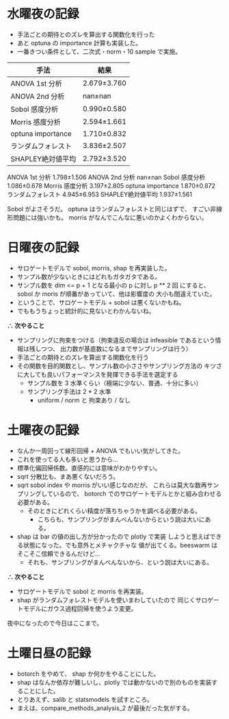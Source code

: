 # 水曜夜の記録
- 手法ごとの期待とのズレを算出する関数化を行った
- あと optuna の importance 計算も実装した。
- 一番きつい条件として、二次式・norm・10 sample で実施。

| 手法           | 結果          |
|--------------|-------------|
|ANOVA 1st 分析| 2.679±3.760|
|ANOVA 2nd 分析| nan±nan|
|Sobol 感度分析| 0.990±0.580|
|Morris 感度分析| 2.594±1.661|
|optuna importance| 1.710±0.832|
|ランダムフォレスト| 3.836±2.507|
|SHAPLEY絶対値平均| 2.792±3.520|

ANOVA 1st 分析 1.798±1.506
ANOVA 2nd 分析 nan±nan
Sobol 感度分析 1.086±0.678
Morris 感度分析 3.197±2.805
optuna importance 1.870±0.872
ランダムフォレスト 4.945±6.953
SHAPLEY絶対値平均 1.937±1.561

Sobol がよさそうだ。
optuna はランダムフォレストと同じはずで、
すごい非線形問題には強いかも。
morris がなんでこんなに悪いのかよくわからない。



# 日曜夜の記録

- サロゲートモデルで sobol, morris, shap を再実装した。
- サンプル数が少ないときにはどれもガタガタである。
- サンプル数を dim <= p + 1 となる最小の p に対し p ** 2 回
  にすると、sobol か moris が順番があっていて、他は影響度の
  大小も間違えていた。
- ということで、サロゲートモデル + sobol は悪くないかもね。
- でももうちょっと統計的に見ないとわかんないね。

**∴ 次やること**
- サンプリングに拘束をつける（拘束違反の場合は
  infeasible であるという情報は残しつつ、 
  出力数が基底数になるまでサンプリングは行う）
- 手法ごとの期待とのズレを算出する関数化を行う
- その関数を目的関数とし、サンプル数の小ささやサンプリング方法の
  キツさに大しても良いパフォーマンスを発揮できる手法を選定する
  - サンプル数を 3 水準くらい（極端に少ない、普通、十分に多い）
  - サンプリング手法は 2 * 2 水準
    - uniform / norm と 拘束あり / なし 


# 土曜夜の記録

- なんか一周回って線形回帰 + ANOVA でもいい気がしてきた。
- これを使ってる人も多いと思うから...
- 標準化偏回帰係数。直感的には意味がわかりやすい。
- sqrt 分散比も、まあ悪くないだろう。
- sqrt sobol index や morris がいい感じなのだが、 
  これらは莫大な数再サンプリングしているので、
  botorch でのサロゲートモデルとかと組み合わせる必要がある。
  - そのときにどれくらい精度が落ちちゃうかを調べる必要がある。
    - こちらも、サンプリングがまんべんないからという説は大いにある。
- shap は bar の値の出し方が分かったので plotly で実装
  しようと思えばできる状態になった。でも意外とメチャクチャな
  値が出てくる。beeswarm はそこそこ信頼できるんだけど... 
  - それも、サンプリングがまんべんないから、という説は大いにある。

**∴ 次やること**
- サロゲートモデルで sobol と morris を再実装。
- shap がランダムフォレストモデルを使いまわしていたので
  同じくサロゲートモデルにガウス過程回帰を使うよう変更。

夜中になったので今日はここまで。


# 土曜日昼の記録

- botorch をやめて、 shap か何かをやることにした。
- shap はなんか依存が難しいし、plotly では動かないので別のものを実装することにした。
- とりあえず、salib と statsmodels を試すところ。
- まえは、compare_methods_analysis_2 が最後だった気がする。
